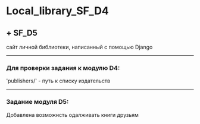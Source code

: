 # Local_library_SF_D4
## + SF_D5
сайт личной библиотеки, написанный с помощью Django
***
### Для проверки задания к модулю D4:
'publishers/' - путь к списку издательств
***
### Задание модуля D5:
Добавлена возможнсть одалживать книги друзьям
